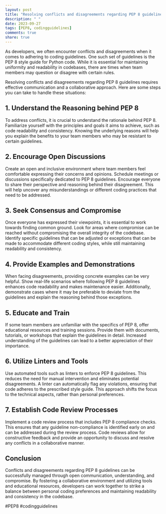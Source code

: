 ```yaml
---
layout: post
title: "Resolving conflicts and disagreements regarding PEP 8 guidelines"
description: " "
date: 2023-09-27
tags: [PEP8, codingguidelines]
comments: true
share: true
---
```


As developers, we often encounter conflicts and disagreements when it comes to adhering to coding guidelines. One such set of guidelines is the PEP 8 style guide for Python code. While it is essential for maintaining uniformity and readability in codebases, there are times when team members may question or disagree with certain rules.

Resolving conflicts and disagreements regarding PEP 8 guidelines requires effective communication and a collaborative approach. Here are some steps you can take to handle these situations:

## 1. Understand the Reasoning behind PEP 8

To address conflicts, it is crucial to understand the rationale behind PEP 8. Familiarize yourself with the principles and goals it aims to achieve, such as code readability and consistency. Knowing the underlying reasons will help you explain the benefits to your team members who may be resistant to certain guidelines.

## 2. Encourage Open Discussions

Create an open and inclusive environment where team members feel comfortable expressing their concerns and opinions. Schedule meetings or discussions specifically dedicated to PEP 8 guidelines. Encourage everyone to share their perspective and reasoning behind their disagreement. This will help uncover any misunderstandings or different coding practices that need to be addressed.

## 3. Seek Consensus and Compromise

Once everyone has expressed their viewpoints, it is essential to work towards finding common ground. Look for areas where compromise can be reached without compromising the overall integrity of the codebase. Identify specific guidelines that can be adjusted or exceptions that can be made to accommodate different coding styles, while still maintaining readability and consistency.

## 4. Provide Examples and Demonstrations

When facing disagreements, providing concrete examples can be very helpful. Show real-life scenarios where following PEP 8 guidelines enhances code readability and makes maintenance easier. Additionally, demonstrate cases where it may be preferable to deviate from the guidelines and explain the reasoning behind those exceptions.

## 5. Educate and Train

If some team members are unfamiliar with the specifics of PEP 8, offer educational resources and training sessions. Provide them with documents, tutorials, or workshops that explain the guidelines in detail. Increased understanding of the guidelines can lead to a better appreciation of their importance.

## 6. Utilize Linters and Tools

Use automated tools such as linters to enforce PEP 8 guidelines. This reduces the need for manual intervention and eliminates potential disagreements. A linter can automatically flag any violations, ensuring that code adheres to the prescribed style guide. This approach shifts the focus to the technical aspects, rather than personal preferences.

## 7. Establish Code Review Processes

Implement a code review process that includes PEP 8 compliance checks. This ensures that any guideline non-compliance is identified early on and can be addressed during the review process. Code reviews allow for constructive feedback and provide an opportunity to discuss and resolve any conflicts in a collaborative manner.

## Conclusion

Conflicts and disagreements regarding PEP 8 guidelines can be successfully managed through open communication, understanding, and compromise. By fostering a collaborative environment and utilizing tools and educational resources, developers can work together to strike a balance between personal coding preferences and maintaining readability and consistency in the codebase.

#PEP8 #codingguidelines